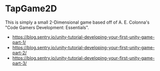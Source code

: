 # TapGame2D

This is simply a small 2-Dimensional game based off of A. E. Colonna's "Code Gamers Development: Essentials".

- https://blog.sentry.io/unity-tutorial-developing-your-first-unity-game-part-1/
- https://blog.sentry.io/unity-tutorial-developing-your-first-unity-game-part-2/
- https://blog.sentry.io/unity-tutorial-developing-your-first-unity-game-part-3/

